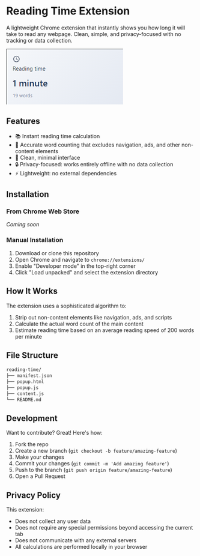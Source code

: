 # Reading Time Extension

A lightweight Chrome extension that instantly shows you how long it will take to read any webpage. Clean, simple, and privacy-focused with no tracking or data collection.

![Reading Time Extension Screenshot](timeEstimSS.png)

## Features

- 📚 Instant reading time calculation
- 🎯 Accurate word counting that excludes navigation, ads, and other non-content elements
- 🎨 Clean, minimal interface
- 🔒 Privacy-focused: works entirely offline with no data collection
- ⚡ Lightweight: no external dependencies

## Installation

### From Chrome Web Store
*Coming soon*

### Manual Installation
1. Download or clone this repository
2. Open Chrome and navigate to `chrome://extensions/`
3. Enable "Developer mode" in the top-right corner
4. Click "Load unpacked" and select the extension directory

## How It Works

The extension uses a sophisticated algorithm to:
1. Strip out non-content elements like navigation, ads, and scripts
2. Calculate the actual word count of the main content
3. Estimate reading time based on an average reading speed of 200 words per minute

## File Structure
```
reading-time/
├── manifest.json
├── popup.html
├── popup.js
├── content.js
└── README.md
```

## Development

Want to contribute? Great! Here's how:

1. Fork the repo
2. Create a new branch (`git checkout -b feature/amazing-feature`)
3. Make your changes
4. Commit your changes (`git commit -m 'Add amazing feature'`)
5. Push to the branch (`git push origin feature/amazing-feature`)
6. Open a Pull Request

## Privacy Policy

This extension:
- Does not collect any user data
- Does not require any special permissions beyond accessing the current tab
- Does not communicate with any external servers
- All calculations are performed locally in your browser
